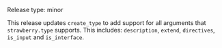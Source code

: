 Release type: minor

This release updates `create_type` to add support for all arguments
that `strawberry.type` supports. This includes: `description`, `extend`,
`directives`, `is_input` and `is_interface`.
